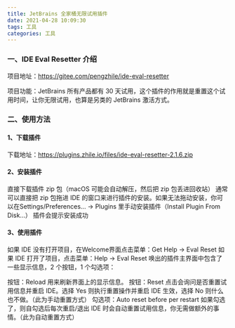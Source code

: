 ```yaml
---
title: JetBrains 全家桶无限试用插件
date: 2021-04-28 10:09:30
tags: 工具
categories: 工具
---
```


### 一、IDE Eval Resetter 介绍
项目地址：https://gitee.com/pengzhile/ide-eval-resetter

项目功能：JetBrains 所有产品都有 30 天试用，这个插件的作用就是重置这个试用时间，让你无限试用，也算是另类的 JetBrains 激活方式。

### 二、使用方法

#### 1、下载插件

下载地址：https://plugins.zhile.io/files/ide-eval-resetter-2.1.6.zip

#### 2、安装插件

直接下载插件 zip 包（macOS 可能会自动解压，然后把 zip 包丢进回收站）
通常可以直接把 zip 包拖进 IDE 的窗口来进行插件的安装。如果无法拖动安装，你可以在Settings/Preferences... -> Plugins 里手动安装插件（Install Plugin From Disk...）
插件会提示安装成功

#### 3、使用插件

如果 IDE 没有打开项目，在Welcome界面点击菜单：Get Help -> Eval Reset
如果 IDE 打开了项目，点击菜单：Help -> Eval Reset
唤出的插件主界面中包含了一些显示信息，2 个按钮，1 个勾选项：

按钮：Reload 用来刷新界面上的显示信息。
按钮：Reset 点击会询问是否重置试用信息并重启 IDE。选择 Yes 则执行重置操作并重启 IDE 生效，选择 No 则什么也不做。（此为手动重置方式）
勾选项：Auto reset before per restart 如果勾选了，则自勾选后每次重启/退出 IDE 时会自动重置试用信息，你无需做额外的事情。（此为自动重置方式）

<!--more-->
